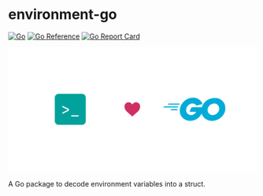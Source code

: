 # environment-go

<!-- aaronellington/stencil -->
[![Go](https://github.com/aaronellington/environment-go/actions/workflows/go.yml/badge.svg)](https://github.com/aaronellington/environment-go/actions/workflows/go.yml) [![Go Reference](https://pkg.go.dev/badge/github.com/aaronellington/environment-go.svg)](https://pkg.go.dev/github.com/aaronellington/environment-go) [![Go Report Card](https://goreportcard.com/badge/github.com/aaronellington/environment-go)](https://goreportcard.com/report/github.com/aaronellington/environment-go)
<!-- aaronellington/stencil -->

![environment-go logo](./ops/images/environment-go.png)

A Go package to decode environment variables into a struct.
